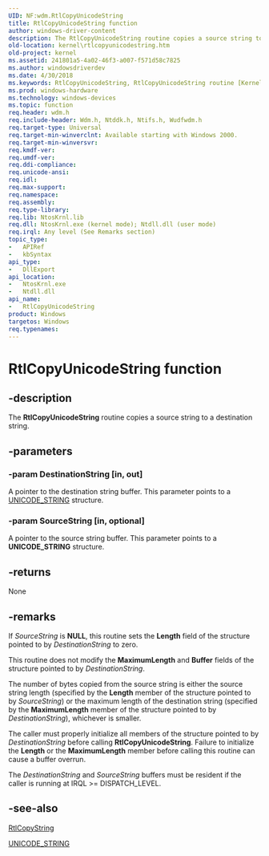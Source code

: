 ```yaml
---
UID: NF:wdm.RtlCopyUnicodeString
title: RtlCopyUnicodeString function
author: windows-driver-content
description: The RtlCopyUnicodeString routine copies a source string to a destination string.
old-location: kernel\rtlcopyunicodestring.htm
old-project: kernel
ms.assetid: 241801a5-4a02-46f3-a007-f571d58c7825
ms.author: windowsdriverdev
ms.date: 4/30/2018
ms.keywords: RtlCopyUnicodeString, RtlCopyUnicodeString routine [Kernel-Mode Driver Architecture], k109_5d0b341c-a440-4137-bdc3-77e0da0db58c.xml, kernel.rtlcopyunicodestring, wdm/RtlCopyUnicodeString
ms.prod: windows-hardware
ms.technology: windows-devices
ms.topic: function
req.header: wdm.h
req.include-header: Wdm.h, Ntddk.h, Ntifs.h, Wudfwdm.h
req.target-type: Universal
req.target-min-winverclnt: Available starting with Windows 2000.
req.target-min-winversvr: 
req.kmdf-ver: 
req.umdf-ver: 
req.ddi-compliance: 
req.unicode-ansi: 
req.idl: 
req.max-support: 
req.namespace: 
req.assembly: 
req.type-library: 
req.lib: NtosKrnl.lib
req.dll: NtosKrnl.exe (kernel mode); Ntdll.dll (user mode)
req.irql: Any level (See Remarks section)
topic_type:
-	APIRef
-	kbSyntax
api_type:
-	DllExport
api_location:
-	NtosKrnl.exe
-	Ntdll.dll
api_name:
-	RtlCopyUnicodeString
product: Windows
targetos: Windows
req.typenames: 
---
```


# RtlCopyUnicodeString function


## -description


The <b>RtlCopyUnicodeString</b> routine copies a source string to a destination string.


## -parameters




### -param DestinationString [in, out]

A pointer to the destination string buffer. This parameter points to a <a href="https://msdn.microsoft.com/library/windows/hardware/ff564879">UNICODE_STRING</a> structure. 


### -param SourceString [in, optional]

A pointer to the source string buffer. This parameter points to a <b>UNICODE_STRING</b> structure. 


## -returns



None




## -remarks



If <i>SourceString</i> is <b>NULL</b>, this routine sets the <b>Length</b> field of the structure pointed to by <i>DestinationString</i> to zero.

This routine does not modify the <b>MaximumLength</b> and <b>Buffer</b> fields of the structure pointed to by <i>DestinationString</i>.

The number of bytes copied from the source string is either the source string length (specified by the <b>Length</b> member of the structure pointed to by <i>SourceString</i>) or the maximum length of the destination string (specified by the <b>MaximumLength</b> member of the structure pointed to by <i>DestinationString</i>), whichever is smaller.

The caller must properly initialize all members of the structure pointed to by <i>DestinationString</i> before calling <b>RtlCopyUnicodeString</b>. Failure to initialize the <b>Length</b> or the <b>MaximumLength</b> member before calling this routine can cause a buffer overrun.

The <i>DestinationString</i> and <i>SourceString</i> buffers must be resident if the caller is running at IRQL &gt;= DISPATCH_LEVEL.




## -see-also




<a href="https://msdn.microsoft.com/library/windows/hardware/ff561814">RtlCopyString</a>



<a href="https://msdn.microsoft.com/library/windows/hardware/ff564879">UNICODE_STRING</a>
 

 

